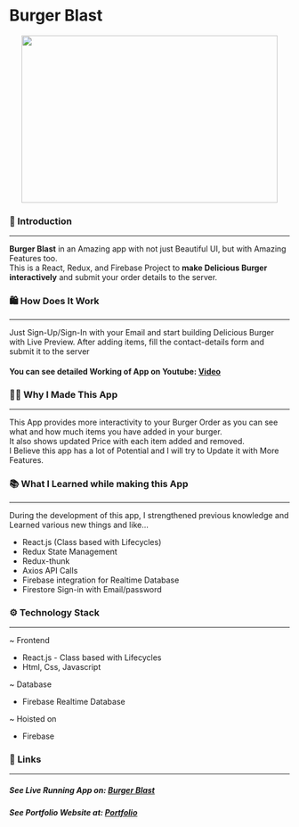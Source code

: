 # Burger Blast
<p align="center">
  <img width="460" height="300" src="https://i.ibb.co/frvJLvf/burger.png">
</p>

### 🌟 Introduction 
--- 
<strong>Burger Blast</strong> in an Amazing app with not just Beautiful UI, but with Amazing Features too.<br/>
This is a React, Redux, and Firebase Project to <strong>make Delicious Burger interactively</strong> and submit your order details to the server.

### 🛍️ How Does It Work
---
Just Sign-Up/Sign-In with your Email and start building Delicious Burger with Live Preview.
After adding items, fill the contact-details form and submit it to the server

#### You can see detailed Working of App on Youtube: [Video](https://youtu.be/LrZ9xbln95Y "Video")

### 👨‍💻 Why I Made This App
---
This App provides more interactivity to your Burger Order as you can see what and how much items you have added in your burger.<br/>
It also shows updated Price with each item added and removed.<br/>
I Believe this app has a lot of Potential and I will try to Update it with More Features.

### 📚 What I Learned while making this App
---
During the development of this app, I strengthened previous knowledge and  Learned various new things and like...
- React.js (Class based with Lifecycles)
- Redux State Management
- Redux-thunk
- Axios API Calls
- Firebase integration for Realtime Database
- Firestore Sign-in with Email/password


### ⚙️ Technology Stack
---
~ Frontend 
- React.js - Class based with Lifecycles
- Html, Css, Javascript

~ Database
- Firebase Realtime Database

~ Hoisted on
- Firebase


### 🔗 Links 
---
##### See Live Running App on:  [Burger Blast](https://burger-blast.web.app/ "Burger Blast")
##### See Portfolio Website at: [Portfolio](https://devdude.web.app/ "Portfolio")
 



